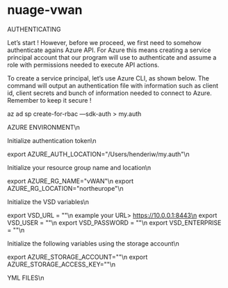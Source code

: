 # nuage-vwan

AUTHENTICATING

Let’s start ! However, before we proceed, we first need to somehow authenticate agains Azure API. For Azure this means creating a service principal account that our program will use to authenticate and assume a role with permissions needed to execute API actions.

To create a service principal, let’s use Azure CLI, as shown below. The command will output an authentication file with information such as client id, client secrets and bunch of information needed to connect to Azure. Remember to keep it secure !

az ad sp create-for-rbac —sdk-auth > my.auth

AZURE ENVIRONMENT\n

Initialize authentication token\n

export AZURE_AUTH_LOCATION="/Users/henderiw/my.auth"\n

Initialize your resource group name and location\n

export AZURE_RG_NAME="vWAN"\n
export AZURE_RG_LOCATION="northeurope"\n

Initialize the VSD variables\n

export VSD_URL = "<your URL>"\n
    example your URL> https://10.0.0.1:8443\n
export VSD_USER = "<user>"\n
export VSD_PASSWORD = "<password>"\n
export VSD_ENTERPRISE = "<enterprise>"\n

Initialize the following variables using the storage account\n

export AZURE_STORAGE_ACCOUNT="<your storage account>"\n
export AZURE_STORAGE_ACCESS_KEY="<your storage access key>"\n

YML FILES\n



